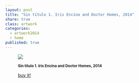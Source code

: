 ```yaml
---
layout: post
title: "Sin título 1. Iris Encina and Doctor Homes, 2014"
share: true
class: artwork
categories:
  - artwork2014
  - home
published: true
---
```


<figure class="text-center">
	<img src="http://www.inpocketart.com/wp-content/uploads/2014/07/1-sin-titulo-1-iris-encina-drhomes-watermark.jpg">
	<figcaption>
		<p><small><strong>Sin título 1. Iris Encina and Doctor Homes, 2014</strong></small></p>
		<p><a href="http://www.inpocketart.com/product/sin-titulo-1-iris-encina-and-doctor-homes-2014/" class="btn btn-primary btn-lg"><i class="fa fa-credit-card"></i> buy it!</a></p>
	</figcaption>
</figure>